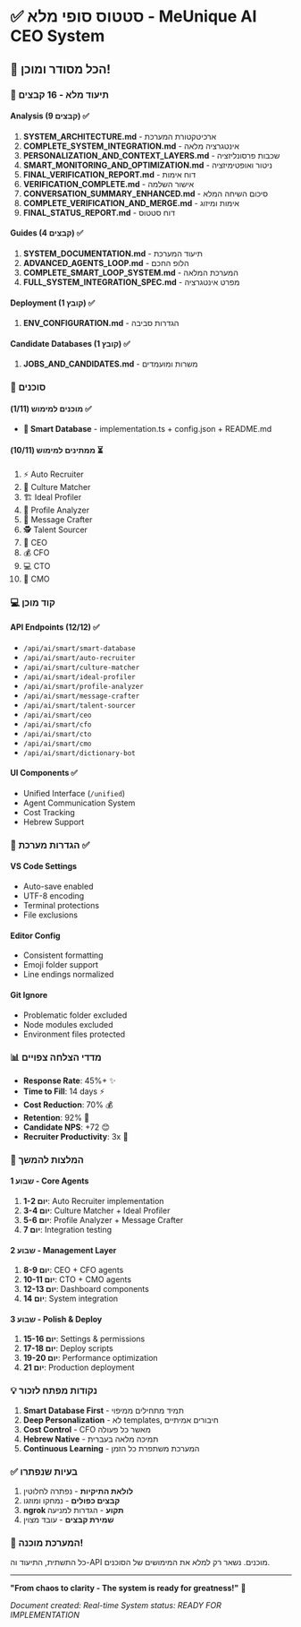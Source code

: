 # ✅ סטטוס סופי מלא - MeUnique AI CEO System

## 🎉 הכל מסודר ומוכן!

### 📁 תיעוד מלא - 16 קבצים

#### Analysis (9 קבצים) ✅
1. **SYSTEM_ARCHITECTURE.md** - ארכיטקטורת המערכת
2. **COMPLETE_SYSTEM_INTEGRATION.md** - אינטגרציה מלאה
3. **PERSONALIZATION_AND_CONTEXT_LAYERS.md** - שכבות פרסונליזציה
4. **SMART_MONITORING_AND_OPTIMIZATION.md** - ניטור ואופטימיזציה
5. **FINAL_VERIFICATION_REPORT.md** - דוח אימות
6. **VERIFICATION_COMPLETE.md** - אישור השלמה
7. **CONVERSATION_SUMMARY_ENHANCED.md** - סיכום השיחה המלא
8. **COMPLETE_VERIFICATION_AND_MERGE.md** - אימות ומיזוג
9. **FINAL_STATUS_REPORT.md** - דוח סטטוס

#### Guides (4 קבצים) ✅
1. **SYSTEM_DOCUMENTATION.md** - תיעוד המערכת
2. **ADVANCED_AGENTS_LOOP.md** - הלופ החכם
3. **COMPLETE_SMART_LOOP_SYSTEM.md** - המערכת המלאה
4. **FULL_SYSTEM_INTEGRATION_SPEC.md** - מפרט אינטגרציה

#### Deployment (1 קובץ) ✅
1. **ENV_CONFIGURATION.md** - הגדרות סביבה

#### Candidate Databases (1 קובץ) ✅
1. **JOBS_AND_CANDIDATES.md** - משרות ומועמדים

### 🤖 סוכנים

#### מוכנים למימוש (1/11) ✅
- **💾 Smart Database** - implementation.ts + config.json + README.md

#### ממתינים למימוש (10/11) ⏳
1. ⚡ Auto Recruiter
2. 🎯 Culture Matcher
3. 🏗️ Ideal Profiler
4. 🔬 Profile Analyzer
5. 📝 Message Crafter
6. 🕵️ Talent Sourcer
7. 👑 CEO
8. 💰 CFO
9. 💻 CTO
10. 📣 CMO

### 💻 קוד מוכן

#### API Endpoints (12/12) ✅
- `/api/ai/smart/smart-database`
- `/api/ai/smart/auto-recruiter`
- `/api/ai/smart/culture-matcher`
- `/api/ai/smart/ideal-profiler`
- `/api/ai/smart/profile-analyzer`
- `/api/ai/smart/message-crafter`
- `/api/ai/smart/talent-sourcer`
- `/api/ai/smart/ceo`
- `/api/ai/smart/cfo`
- `/api/ai/smart/cto`
- `/api/ai/smart/cmo`
- `/api/ai/smart/dictionary-bot`

#### UI Components ✅
- Unified Interface (`/unified`)
- Agent Communication System
- Cost Tracking
- Hebrew Support

### 🔧 הגדרות מערכת ✅

#### VS Code Settings
- Auto-save enabled
- UTF-8 encoding
- Terminal protections
- File exclusions

#### Editor Config
- Consistent formatting
- Emoji folder support
- Line endings normalized

#### Git Ignore
- Problematic folder excluded
- Node modules excluded
- Environment files protected

### 📊 מדדי הצלחה צפויים

- **Response Rate**: 45%+ ✨
- **Time to Fill**: 14 days ⚡
- **Cost Reduction**: 70% 💰
- **Retention**: 92% 🎯
- **Candidate NPS**: +72 😊
- **Recruiter Productivity**: 3x 🚀

### 🎯 המלצות להמשך

#### שבוע 1 - Core Agents
1. **יום 1-2**: Auto Recruiter implementation
2. **יום 3-4**: Culture Matcher + Ideal Profiler
3. **יום 5-6**: Profile Analyzer + Message Crafter
4. **יום 7**: Integration testing

#### שבוע 2 - Management Layer
1. **יום 8-9**: CEO + CFO agents
2. **יום 10-11**: CTO + CMO agents
3. **יום 12-13**: Dashboard components
4. **יום 14**: System integration

#### שבוע 3 - Polish & Deploy
1. **יום 15-16**: Settings & permissions
2. **יום 17-18**: Deploy scripts
3. **יום 19-20**: Performance optimization
4. **יום 21**: Production deployment

### 💡 נקודות מפתח לזכור

1. **Smart Database First** - תמיד מתחילים ממיפוי
2. **Deep Personalization** - לא templates, חיבורים אמיתיים
3. **Cost Control** - CFO מאשר כל פעולה
4. **Hebrew Native** - תמיכה מלאה בעברית
5. **Continuous Learning** - המערכת משתפרת כל הזמן

### ✅ בעיות שנפתרו

1. **לולאת התיקיות** - נפתרה לחלוטין
2. **קבצים כפולים** - נמחקו ומוזגו
3. **ngrok תקוע** - הגדרות למניעה
4. **שמירת קבצים** - עובד מצוין

### 🚀 המערכת מוכנה!

כל התשתית, התיעוד וה-API מוכנים. נשאר רק למלא את המימושים של הסוכנים.

---

**"From chaos to clarity - The system is ready for greatness!"** 🌟

*Document created: Real-time*
*System status: READY FOR IMPLEMENTATION* 